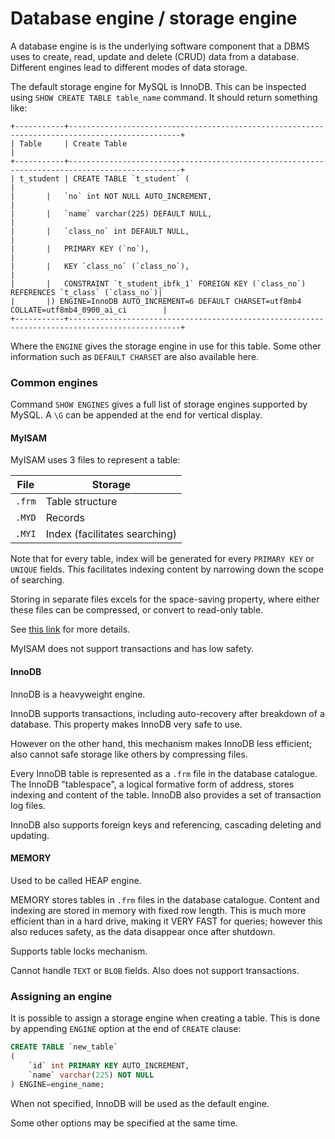 # Database engine / storage engine

A database engine is is the underlying software component that a DBMS uses
to create, read, update and delete (CRUD) data from a database.
Different engines lead to different modes of data storage.

The default storage engine for MySQL is InnoDB.
This can be inspected using `SHOW CREATE TABLE table_name` command.
It should return something like:

    +-----------+-----------------------------------------------------------------------------------------------+
    | Table     | Create Table                                                                                  |
    +-----------+-----------------------------------------------------------------------------------------------+
    | t_student | CREATE TABLE `t_student` (                                                                    |
    |		|	`no` int NOT NULL AUTO_INCREMENT,                                                       |
    |		|	`name` varchar(225) DEFAULT NULL,                                                       |
    |		|	`class_no` int DEFAULT NULL,                                                            |
    |		|	PRIMARY KEY (`no`),                                                                     |
    |		|	KEY `class_no` (`class_no`),                                                            |
    |		|	CONSTRAINT `t_student_ibfk_1` FOREIGN KEY (`class_no`) REFERENCES `t_class` (`class_no`)|
    |		|) ENGINE=InnoDB AUTO_INCREMENT=6 DEFAULT CHARSET=utf8mb4 COLLATE=utf8mb4_0900_ai_ci 		| 
    +-----------+-----------------------------------------------------------------------------------------------+

Where the `ENGINE` gives the storage engine in use for this table.
Some other information such as `DEFAULT CHARSET` are also available here.

### Common engines

Command `SHOW ENGINES` gives a full list of storage engines supported by MySQL.
A `\G` can be appended at the end for vertical display.

#### MyISAM

MyISAM uses 3 files to represent a table:

| File | Storage |
|--|--|
| `.frm` | Table structure |
| `.MYD` | Records |
| `.MYI` | Index (facilitates searching) |

Note that for every table, index will be generated for every `PRIMARY KEY` or `UNIQUE` fields.
This facilitates indexing content by narrowing down the scope of searching.

Storing in separate files excels for the space-saving property,
where either these files can be compressed, or convert to read-only table.

See [this link](https://dev.mysql.com/doc/internals/en/myisam-files.html) for more details.

MyISAM does not support transactions and has low safety.

#### InnoDB

InnoDB is a heavyweight engine.

InnoDB supports transactions, including auto-recovery after breakdown of a database.
This property makes InnoDB very safe to use.

However on the other hand, this mechanism makes InnoDB less efficient;
also cannot safe storage like others by compressing files.

Every InnoDB table is represented as a `.frm` file in the database catalogue.
The InnoDB "tablespace", a logical formative form of address, stores indexing and content of the table.
InnoDB also provides a set of transaction log files.

InnoDB also supports foreign keys and referencing, cascading deleting and updating.

#### MEMORY

Used to be called HEAP engine.

MEMORY stores tables in `.frm` files in the database catalogue.
Content and indexing are stored in memory with fixed row length.
This is much more efficient than in a hard drive, making it VERY FAST for queries;
however this also reduces safety, as the data disappear once after shutdown.

Supports table locks mechanism.

Cannot handle `TEXT` or `BLOB` fields. Also does not support transactions.

### Assigning an engine

It is possible to assign a storage engine when creating a table.
This is done by appending `ENGINE` option at the end of `CREATE` clause:

```sql
CREATE TABLE `new_table`
(
	`id` int PRIMARY KEY AUTO_INCREMENT,
	`name` varchar(225) NOT NULL
) ENGINE=engine_name;
```

When not specified, InnoDB will be used as the default engine.

Some other options may be specified at the same time.
